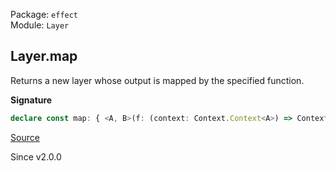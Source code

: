 Package: `effect`<br />
Module: `Layer`<br />

## Layer.map

Returns a new layer whose output is mapped by the specified function.

**Signature**

```ts
declare const map: { <A, B>(f: (context: Context.Context<A>) => Context.Context<B>): <E, R>(self: Layer<A, E, R>) => Layer<B, E, R>; <A, E, R, B>(self: Layer<A, E, R>, f: (context: Context.Context<A>) => Context.Context<B>): Layer<B, E, R>; }
```

[Source](https://github.com/Effect-TS/effect/tree/main/packages/effect/src/Layer.ts#L486)

Since v2.0.0